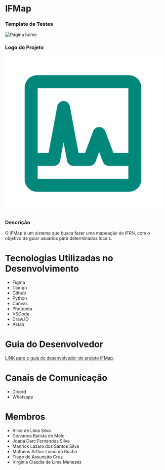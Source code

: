# IFMap

### Template de Testes
![Página home](./home.jpg)

### Logo do Projeto
![Página home](./logo.png)

### Descrição
O IFMap é um sistema que busca fazer uma mapeação do IFRN, com o objetivo de 
guiar usuarios para determinados locais.

# Tecnologias Utilizadas no Desenvolvimento

- Figma
- Django
- Github
- Python
- Canvas 
- Photopea
- VSCode
- Draw.IO
- Astah

# Guia do Desenvolvedor

[LINK para o guia do desenvolvedor do projeto IFMap](./docs/desenvolvedor/guia_desenvolvedor.md).

# Canais de Comunicação

- Dicord
- Whatsapp

# Membros 

- Alice de Lima Silva
- Giovanna Batista de Melo 
- Joana Darc Fernandes Silva
- Manrick Lázaro dos Santos Silva
- Matheus Arthur Lúcio da Rocha 
- Tiago de Assunção Cruz 
- Virginia Claudia de Lima Menezes 